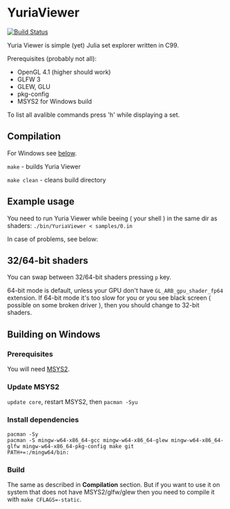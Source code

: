 # YuriaViewer

[![Build Status](https://travis-ci.org/Marqin/YuriaViewer.svg?branch=master)](https://travis-ci.org/Marqin/YuriaViewer)

Yuria Viewer is simple (yet) Julia set explorer written in C99.

Prerequisites (probably not all):
  * OpenGL 4.1 (higher should work)
  * GLFW 3
  * GLEW, GLU
  * pkg-config
  * MSYS2 for Windows build

To list all avalible commands press 'h' while displaying a set.

## Compilation

For Windows see [below](#building-on-windows).

`make` - builds Yuria Viewer

`make clean` - cleans build directory


## Example usage

You need to run Yuria Viewer while beeing ( your shell ) in the same dir as
shaders:
`./bin/YuriaViewer < samples/0.in`

In case of problems, see below:



## 32/64-bit shaders

You can swap between 32/64-bit shaders pressing `p` key.

64-bit mode is default, unless your GPU don't have `GL_ARB_gpu_shader_fp64`
extension. If 64-bit mode it's too slow for you or you see black screen
( possible on some broken driver ), then you should change to 32-bit shaders.


## Building on Windows

### Prerequisites
You will need [MSYS2](https://msys2.github.io/).

### Update MSYS2
`update core`, restart MSYS2, then `pacman -Syu`

### Install dependencies

    pacman -Sy
    pacman -S mingw-w64-x86_64-gcc mingw-w64-x86_64-glew mingw-w64-x86_64-glfw mingw-w64-x86_64-pkg-config make git
    PATH+=:/mingw64/bin:
### Build

The same as described in **Compilation** section.
But if you want to use it on system that does not have MSYS2/glfw/glew then you need to compile it with `make CFLAGS=-static`.
